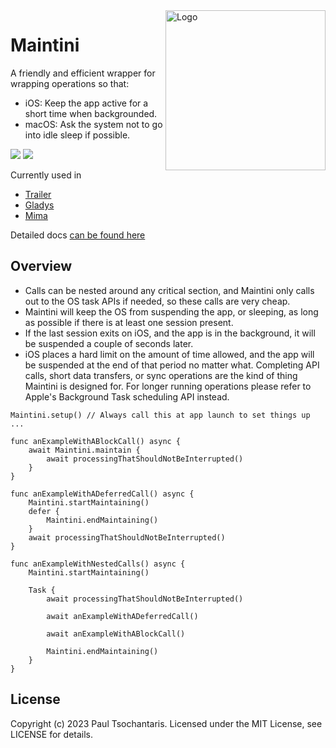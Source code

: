 <img src="https://ptsochantaris.github.io/trailer/MaintiniLogo.webp" alt="Logo" width=256 align="right">

# Maintini

A friendly and efficient wrapper for wrapping operations so that:
- iOS: Keep the app active for a short time when backgrounded.
- macOS: Ask the system not to go into idle sleep if possible.

[![](https://img.shields.io/endpoint?url=https%3A%2F%2Fswiftpackageindex.com%2Fapi%2Fpackages%2Fptsochantaris%2Fmaintini%2Fbadge%3Ftype%3Dswift-versions)](https://swiftpackageindex.com/ptsochantaris/maintini) [![](https://img.shields.io/endpoint?url=https%3A%2F%2Fswiftpackageindex.com%2Fapi%2Fpackages%2Fptsochantaris%2Fmaintini%2Fbadge%3Ftype%3Dplatforms)](https://swiftpackageindex.com/ptsochantaris/maintini)

Currently used in
- [Trailer](https://github.com/ptsochantaris/trailer)
- [Gladys](https://github.com/ptsochantaris/gladys)
- [Mima](https://github.com/ptsochantaris/mima)

Detailed docs [can be found here](https://swiftpackageindex.com/ptsochantaris/maintini/documentation)

## Overview

- Calls can be nested around any critical section, and Maintini only calls out to the OS task APIs if needed, so these calls are very cheap.
- Maintini will keep the OS from suspending the app, or sleeping, as long as possible if there is at least one session present.
- If the last session exits on iOS, and the app is in the background, it will be suspended a couple of seconds later.
- iOS places a hard limit on the amount of time allowed, and the app will be suspended at the end of that period no matter what. Completing API calls, short data transfers, or sync operations are the kind of thing Maintini is designed for. For longer running operations please refer to Apple's Background Task scheduling API instead.

```
Maintini.setup() // Always call this at app launch to set things up
...

func anExampleWithABlockCall() async {
    await Maintini.maintain {
        await processingThatShouldNotBeInterrupted()
    }
}

func anExampleWithADeferredCall() async {
    Maintini.startMaintaining()
    defer {
        Maintini.endMaintaining()
    }
    await processingThatShouldNotBeInterrupted()
}

func anExampleWithNestedCalls() async {
    Maintini.startMaintaining()

    Task {
        await processingThatShouldNotBeInterrupted()

        await anExampleWithADeferredCall()

        await anExampleWithABlockCall()

        Maintini.endMaintaining()
    }
}

```

## License
Copyright (c) 2023 Paul Tsochantaris. Licensed under the MIT License, see LICENSE for details.
